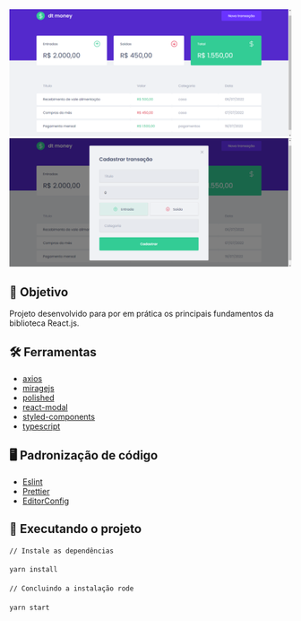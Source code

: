 <div align="center">
	<img src="src/assets/tela01.png" width="700" alt="projeto01"/>
  <img src="src/assets/tela02.png" width="700" alt="projeto02"/>
</div>

## :dart: Objetivo

Projeto desenvolvido para por em prática os principais fundamentos da biblioteca React.js.

## :hammer_and_wrench: Ferramentas

- [axios](https://axios-http.com/ptbr/docs/intro)
- [miragejs](https://miragejs.com/)
- [polished](https://polished.js.org/)
- [react-modal](https://reactcommunity.org/react-modal/)
- [styled-components](https://styled-components.com/)
- [typescript](https://www.typescriptlang.org/)

## :desktop_computer: Padronização de código

- [Eslint](https://eslint.org/)
- [Prettier](https://prettier.io/)
- [EditorConfig](https://editorconfig.org/)

## :rocket: Executando o projeto

```bash
// Instale as dependências

yarn install

// Concluindo a instalação rode

yarn start
```
